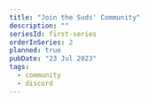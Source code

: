 ```yaml
---
title: "Join the Suds' Community"
description: ""
seriesId: first-series
orderInSeries: 2
planned: true
pubDate: "23 Jul 2023"
tags:
  - community
  - discord
---
```

